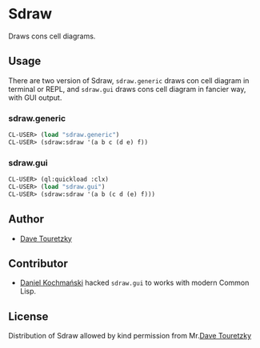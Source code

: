 # Sdraw

Draws cons cell diagrams.

## Usage

There are two version of Sdraw, `sdraw.generic` draws con cell diagram in
terminal or REPL, and `sdraw.gui` draws cons cell diagram in fancier way,
with GUI output.


### sdraw.generic

``` lisp
CL-USER> (load "sdraw.generic")
CL-USER> (sdraw:sdraw '(a b c (d e) f))
```


### sdraw.gui


``` lisp
CL-USER> (ql:quickload :clx)
CL-USER> (load "sdraw.gui")
CL-USER> (sdraw:sdraw '(a b (c d (e) f)))
```


## Author

- [Dave Touretzky](http://www.cs.cmu.edu/~dst/)

## Contributor

- [Daniel Kochmański](https://github.com/dkochmanski) hacked `sdraw.gui` to works with modern Common Lisp.

## License

Distribution of Sdraw allowed by kind permission from Mr.[Dave Touretzky](http://www.cs.cmu.edu/~dst/)
